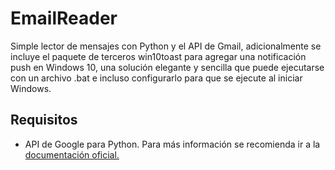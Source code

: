 # EmailReader
Simple lector de mensajes con Python y el API de Gmail, adicionalmente se incluye el paquete de terceros win10toast para agregar una notificación push en Windows 10, una solución elegante y sencilla que puede ejecutarse con un archivo .bat e incluso configurarlo para que se ejecute al iniciar Windows.

## Requisitos

- API de Google para Python. Para más información se recomienda ir a la [documentación oficial.](https://developers.google.com/gmail/api/quickstart/python)
